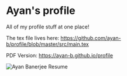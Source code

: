 # Ayan's profile
All of my profile stuff at one place!

The tex file lives here: https://github.com/ayan-b/profile/blob/master/src/main.tex

PDF Version: https://ayan-b.github.io/profile

![Ayan Banerjee Resume](https://ayan-b.github.io/profile/AyanBanerjee.jpg)
